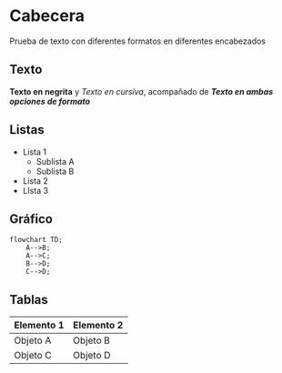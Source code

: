 # Cabecera 
Prueba de texto con diferentes formatos en diferentes encabezados 
## Texto
**Texto en negrita**  y _Texto en cursiva_, acompañado de ***Texto en ambas opciones de formato***
## Listas
- Lista 1
  - Sublista A
  - Sublista B
- Lista 2
- LIsta 3
## Gráfico
```mermaid
flowchart TD;
    A-->B;
    A-->C;
    B-->D;
    C-->D;
```

## Tablas
| Elemento 1    | Elemento 2    |
| ------------- | ------------- |
| Objeto A      | Objeto B      |
| Objeto C      | Objeto D      |


